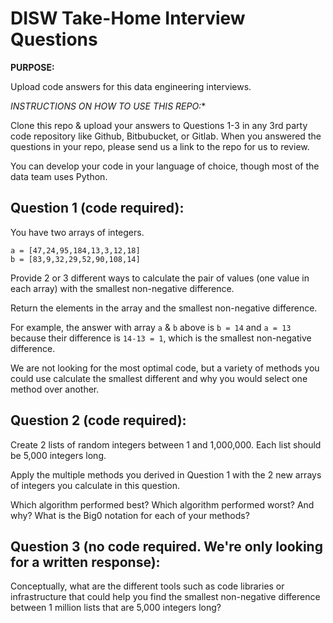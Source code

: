 # DISW Take-Home Interview Questions #

**PURPOSE:** 

Upload code answers for this data engineering interviews.

*INSTRUCTIONS ON HOW TO USE THIS REPO:** 

Clone this repo & upload your answers to Questions 1-3 in any 3rd party code repository like Github, Bitbubucket, or Gitlab. When you answered the questions in your repo, please send us a link to the repo for us to review.

You can develop your code in your language of choice, though most of the data team uses Python.


## Question 1 (code required): 
You have two arrays of integers.
```
a = [47,24,95,184,13,3,12,18]
b = [83,9,32,29,52,90,108,14]
```

Provide 2 or 3 different ways to calculate the pair of values (one value in each array) with the smallest non-negative difference.

Return the elements in the array and the smallest non-negative difference.

For example, the answer with array `a` & `b` above is `b = 14` and `a = 13` because their difference is `14-13 = 1`, which is the smallest non-negative difference.

We are not looking for the most optimal code, but a variety of methods you could use calculate the smallest different and why you would select one method over another.

## Question 2 (code required):
Create 2 lists of random integers between 1 and 1,000,000. Each list should be 5,000 integers long. 

Apply the multiple methods you derived in Question 1 with the 2 new arrays of integers you calculate in this question. 

Which algorithm performed best? Which algorithm performed worst? And why? What is the Big0 notation for each of your methods?


## Question 3 (no code required. We're only looking for a written response):
Conceptually, what are the different tools such as code libraries or infrastructure that could help you 
find the smallest non-negative difference between 1 million lists that are 5,000 integers long?


